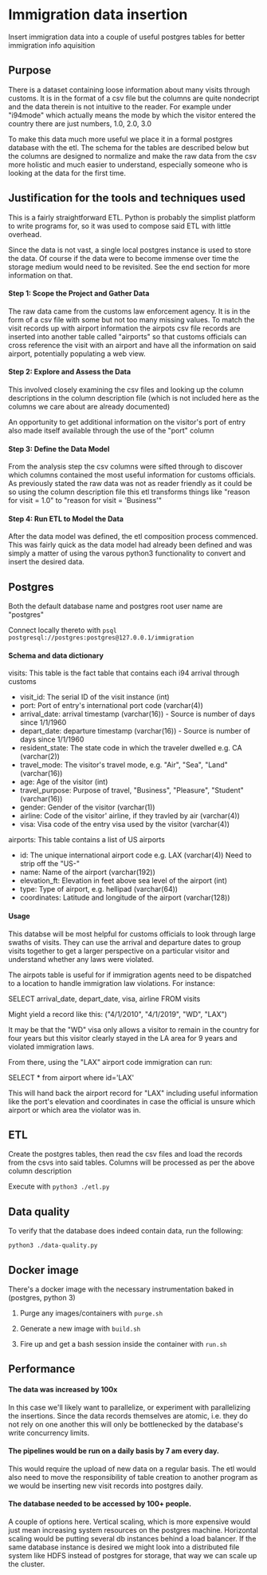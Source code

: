 # Immigration data insertion

Insert immigration data into a couple of useful postgres tables for better
immigration info aquisition

## Purpose

There is a dataset containing loose information about many visits through customs. It is
in the format of a csv file but the columns are quite nondecript and the data therein
is not intuitive to the reader. For example under "i94mode" which actually means the
mode by which the visitor entered the country there are just numbers, 1.0, 2.0, 3.0

To make this data much more useful we place it in a formal postgres database with the
etl. The schema for the tables are described below but the columns are designed to normalize
and make the raw data from the csv more holistic and much easier to understand, especially
someone who is looking at the data for the first time.

## Justification for the tools and techniques used

This is a fairly straightforward ETL. Python is probably the simplist platform to write
programs for, so it was used to compose said ETL with little overhead.

Since the data is not vast, a single local postgres instance is used to store the data.
Of course if the data were to become immense over time the storage medium would need
to be revisited. See the end section for more information on that.

#### Step 1: Scope the Project and Gather Data

The raw data came from the customs law enforcement agency. It is in the form of a csv file
with some but not too many missing values. To match the visit records up with airport information
the airpots csv file records are inserted into another table called "airports" so that customs
officials can cross reference the visit with an airport and have all the information on said
airport, potentially populating a web view.

#### Step 2: Explore and Assess the Data

This involved closely examining the csv files and looking up the column descriptions in the
column description file (which is not included here as the columns we care about are already
documented)

An opportunity to get additional information on the visitor's port of entry also made itself
available through the use of the "port" column

#### Step 3: Define the Data Model

From the analysis step the csv columns were sifted through to discover which columns contained
the most useful information for customs officials. As previously stated the raw data was not
as reader friendly as it could be so using the column description file this etl transforms
things like "reason for visit = 1.0" to "reason for visit = 'Business'"

#### Step 4: Run ETL to Model the Data

After the data model was defined, the etl composition process commenced. This was fairly quick
as the data model had already been defined and was simply a matter of using the varous
python3 functionality to convert and insert the desired data.

## Postgres

Both the default database name and postgres root user name are "postgres"

Connect locally thereto with ```psql postgresql://postgres:postgres@127.0.0.1/immigration```

#### Schema and data dictionary

visits: This table is the fact table that contains each i94 arrival through customs
  - visit_id: The serial ID of the visit instance (int)
  - port: Port of entry's international port code (varchar(4))
  - arrival_date: arrival timestamp (varchar(16)) - Source is number of days since 1/1/1960
  - depart_date: departure timestamp (varchar(16)) - Source is number of days since 1/1/1960
  - resident_state: The state code in which the traveler dwelled e.g. CA (varchar(2))
  - travel_mode: The visitor's travel mode, e.g. "Air", "Sea", "Land" (varchar(16))
  - age: Age of the visitor (int)
  - travel_purpose: Purpose of travel, "Business", "Pleasure", "Student" (varchar(16))
  - gender: Gender of the visitor (varchar(1))
  - airline: Code of the visitor' airline, if they travled by air (varchar(4))
  - visa: Visa code of the entry visa used by the visitor (varchar(4))

airports: This table contains a list of US airports
  - id: The unique international airport code e.g. LAX (varchar(4)) Need to strip off the "US-"
  - name: Name of the airport (varchar(192))
  - elevation_ft: Elevation in feet above sea level of the airport (int)
  - type: Type of airport, e.g. hellipad (varchar(64))
  - coordinates: Latitude and longitude of the airport (varchar(128))

#### Usage

This databse will be most helpful for customs officials to look through large swaths of visits.
They can use the arrival and departure dates to group visits together to get a larger perspective
on a particular visitor and understand whether any laws were violated.

The airpots table is useful for if immigration agents need to be dispatched to a location to
handle immigration law violations. For instance:

SELECT arrival_date, depart_date, visa, airline FROM visits

Might yield a record like this: ("4/1/2010", "4/1/2019", "WD", "LAX")

It may be that the "WD" visa only allows a visitor to remain in the country
for four years but this visitor clearly stayed in the LA area for 9 years and
violated immigration laws.

From there, using the "LAX" airport code immigration can run:

SELECT * from airport where id='LAX'

This will hand back the airport record for "LAX" including useful information like
the port's elevation and coordinates in case the official is unsure which airport
or which area the violator was in. 

## ETL

Create the postgres tables, then read the csv files and load the records from the csvs
into said tables. Columns will be processed as per the above column description

Execute with ```python3 ./etl.py```

## Data quality

To verify that the database does indeed contain data, run the following:

```python3 ./data-quality.py```

## Docker image

There's a docker image with the necessary instrumentation baked in (postgres, python 3)

1) Purge any images/containers with ```purge.sh```

2) Generate a new image with ```build.sh```

3) Fire up and get a bash session inside the container with ```run.sh```

## Performance

#### The data was increased by 100x

In this case we'll likely want to parallelize, or experiment with parallelizing the
insertions. Since the data records themselves are atomic, i.e. they do not rely on
one another this will only be bottlenecked by the database's write concurrency limits.

#### The pipelines would be run on a daily basis by 7 am every day.

This would require the upload of new data on a regular basis. The etl would also need
to move the responsibility of table creation to another program as we would be inserting
new visit records into postgres daily.

#### The database needed to be accessed by 100+ people.

A couple of options here. Vertical scaling, which is more expensive would just mean increasing
system resources on the postgres machine. Horizontal scaling would be putting several db instances
behind a load balancer. If the same database instance is desired we might look into a distributed
file system like HDFS instead of postgres for storage, that way we can scale up the cluster.


